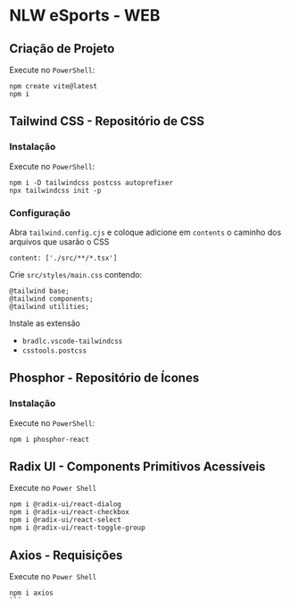 # NLW eSports - WEB
## Criação de Projeto
Execute no `PowerShell`:
```
npm create vite@latest
npm i
```


## Tailwind CSS - Repositório de CSS
### Instalação
Execute no `PowerShell`:
```
npm i -D tailwindcss postcss autoprefixer
npx tailwindcss init -p
```
### Configuração
Abra `tailwind.config.cjs` e coloque adicione em `contents` o caminho dos arquivos que usarão o CSS
```
content: ['./src/**/*.tsx']
```
Crie `src/styles/main.css` contendo:
```
@tailwind base;
@tailwind components;
@tailwind utilities;
```
Instale as extensão
* `bradlc.vscode-tailwindcss`
* `csstools.postcss`

## Phosphor - Repositório de Ícones
### Instalação
Execute no `PowerShell`:
```
npm i phosphor-react
```

## Radix UI - Components Primitivos Acessíveis
Execute no `Power Shell`
```
npm i @radix-ui/react-dialog
npm i @radix-ui/react-checkbox
npm i @radix-ui/react-select
npm i @radix-ui/react-toggle-group
```

## Axios - Requisições
Execute no `Power Shell`
```
npm i axios
``´
